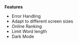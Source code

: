 **Features**
- Error Handling
- Adapt to different screen sizes
- Online Ranking
- Limit Word length
- Dark Mode 
